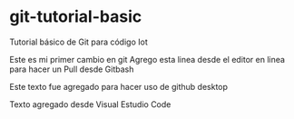 # git-tutorial-basic
Tutorial básico de Git para código Iot

Este es mi primer cambio en git
Agrego esta linea desde el editor en linea para hacer un Pull desde Gitbash

Este texto fue agregado para hacer uso de github desktop

Texto agregado desde Visual Estudio Code